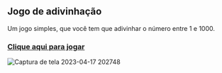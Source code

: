 ## Jogo de adivinhação

Um jogo simples, que você tem que adivinhar o número entre 1 e 1000.

### [Clique aqui para jogar](https://arodlima.github.io/jogo-adivinhacao/)

![Captura de tela 2023-04-17 202748](https://user-images.githubusercontent.com/104288946/232660778-42d73fee-8d02-491e-9be2-4c2d72a33a37.png)
